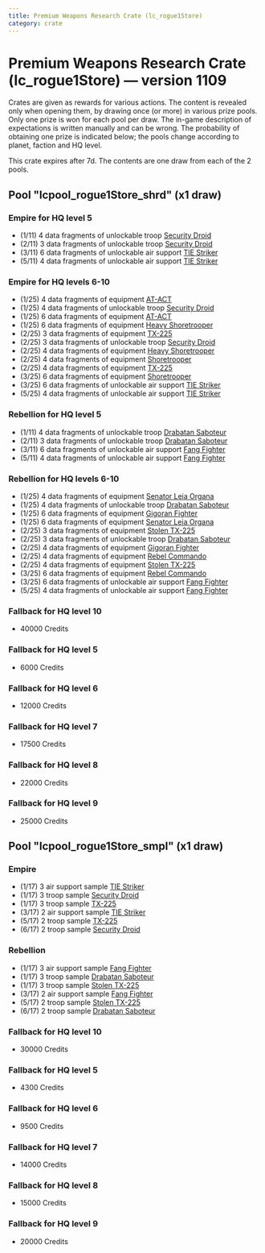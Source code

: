 ```yaml
---
title: Premium Weapons Research Crate (lc_rogue1Store)
category: crate
---
```


# Premium Weapons Research Crate (lc_rogue1Store) — version 1109

Crates are given as rewards for various actions. The content is revealed only when opening them, by drawing once (or more) in various prize pools. Only one prize is won for each pool per draw. The in-game description of expectations is written manually and can be wrong. The probability of obtaining one prize is indicated below; the pools change according to planet, faction and HQ level.

This crate expires after 7d. The contents are one draw from each of the 2 pools.

## Pool "lcpool_rogue1Store_shrd" (x1 draw)

### Empire for HQ level 5

  * (1/11) 4 data fragments of unlockable troop [Security Droid](SecurityDroid)
  * (2/11) 3 data fragments of unlockable troop [Security Droid](SecurityDroid)
  * (3/11) 6 data fragments of unlockable air support [TIE Striker](AtmosMig)
  * (5/11) 4 data fragments of unlockable air support [TIE Striker](AtmosMig)

### Empire for HQ levels 6-10

  * (1/25) 4 data fragments of equipment [AT-ACT](eqpEmpireCargoGreatDane)
  * (1/25) 4 data fragments of unlockable troop [Security Droid](SecurityDroid)
  * (1/25) 6 data fragments of equipment [AT-ACT](eqpEmpireCargoGreatDane)
  * (1/25) 6 data fragments of equipment [Heavy Shoretrooper](eqpEmpirePentagonHeavyTrooper)
  * (2/25) 3 data fragments of equipment [TX-225](eqpEmpireHovertank)
  * (2/25) 3 data fragments of unlockable troop [Security Droid](SecurityDroid)
  * (2/25) 4 data fragments of equipment [Heavy Shoretrooper](eqpEmpirePentagonHeavyTrooper)
  * (2/25) 4 data fragments of equipment [Shoretrooper](eqpEmpirePentagonTrooper)
  * (2/25) 4 data fragments of equipment [TX-225](eqpEmpireHovertank)
  * (3/25) 6 data fragments of equipment [Shoretrooper](eqpEmpirePentagonTrooper)
  * (3/25) 6 data fragments of unlockable air support [TIE Striker](AtmosMig)
  * (5/25) 4 data fragments of unlockable air support [TIE Striker](AtmosMig)

### Rebellion for HQ level 5

  * (1/11) 4 data fragments of unlockable troop [Drabatan Saboteur](BigMouthAlien)
  * (2/11) 3 data fragments of unlockable troop [Drabatan Saboteur](BigMouthAlien)
  * (3/11) 6 data fragments of unlockable air support [Fang Fighter](FangFighter)
  * (5/11) 4 data fragments of unlockable air support [Fang Fighter](FangFighter)

### Rebellion for HQ levels 6-10

  * (1/25) 4 data fragments of equipment [Senator Leia Organa](eqpRebelDiplomat)
  * (1/25) 4 data fragments of unlockable troop [Drabatan Saboteur](BigMouthAlien)
  * (1/25) 6 data fragments of equipment [Gigoran Fighter](eqpRebelShaggyAlien)
  * (1/25) 6 data fragments of equipment [Senator Leia Organa](eqpRebelDiplomat)
  * (2/25) 3 data fragments of equipment [Stolen TX-225](eqpRebelHovertank)
  * (2/25) 3 data fragments of unlockable troop [Drabatan Saboteur](BigMouthAlien)
  * (2/25) 4 data fragments of equipment [Gigoran Fighter](eqpRebelShaggyAlien)
  * (2/25) 4 data fragments of equipment [Rebel Commando](eqpRebelPentagonSoldier)
  * (2/25) 4 data fragments of equipment [Stolen TX-225](eqpRebelHovertank)
  * (3/25) 6 data fragments of equipment [Rebel Commando](eqpRebelPentagonSoldier)
  * (3/25) 6 data fragments of unlockable air support [Fang Fighter](FangFighter)
  * (5/25) 4 data fragments of unlockable air support [Fang Fighter](FangFighter)

### Fallback for HQ level 10

  * 40000 Credits

### Fallback for HQ level 5

  * 6000 Credits

### Fallback for HQ level 6

  * 12000 Credits

### Fallback for HQ level 7

  * 17500 Credits

### Fallback for HQ level 8

  * 22000 Credits

### Fallback for HQ level 9

  * 25000 Credits

## Pool "lcpool_rogue1Store_smpl" (x1 draw)

### Empire

  * (1/17) 3 air support sample [TIE Striker](AtmosMig)
  * (1/17) 3 troop sample [Security Droid](SecurityDroid)
  * (1/17) 3 troop sample [TX-225](EmpireHovertankSample)
  * (3/17) 2 air support sample [TIE Striker](AtmosMig)
  * (5/17) 2 troop sample [TX-225](EmpireHovertankSample)
  * (6/17) 2 troop sample [Security Droid](SecurityDroid)

### Rebellion

  * (1/17) 3 air support sample [Fang Fighter](FangFighter)
  * (1/17) 3 troop sample [Drabatan Saboteur](BigMouthAlien)
  * (1/17) 3 troop sample [Stolen TX-225](RebelHovertankSample)
  * (3/17) 2 air support sample [Fang Fighter](FangFighter)
  * (5/17) 2 troop sample [Stolen TX-225](RebelHovertankSample)
  * (6/17) 2 troop sample [Drabatan Saboteur](BigMouthAlien)

### Fallback for HQ level 10

  * 30000 Credits

### Fallback for HQ level 5

  * 4300 Credits

### Fallback for HQ level 6

  * 9500 Credits

### Fallback for HQ level 7

  * 14000 Credits

### Fallback for HQ level 8

  * 15000 Credits

### Fallback for HQ level 9

  * 20000 Credits